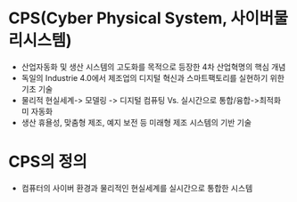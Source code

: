 # CPS(Cyber Physical System, 사이버물리시스템)
* 산업자동화 및 생산 시스템의 고도화를 목적으로 등장한 4차 산업혁명의 핵심 개념
* 독일의 Industrie 4.0에서 제조업의 디지털 혁신과 스마트팩토리를 실현하기 위한 기초 기술
* 물리적 현실세계-> 모델링 -> 디지털 컴퓨팅 Vs. 실시간으로 통합/융합->최적화 미 자동화
* 생산 휴욜성, 맞춤형 제조, 예지 보전 등 미래형 제조 시스템의 기반 기술

# CPS의 정의
* 컴퓨터의 사이버 환경과 물리적인 현실세계를 실시간으로 통합한 시스템

